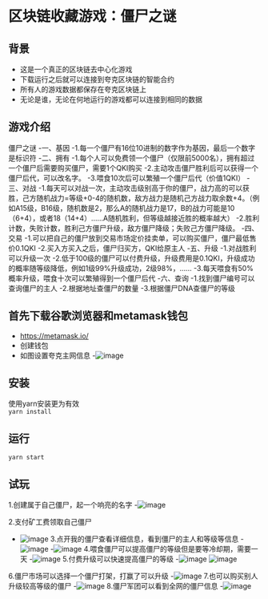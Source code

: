 # 区块链收藏游戏：僵尸之谜
## 背景
- 这是一个真正的区块链去中心化游戏
- 下载运行之后就可以连接到夸克区块链的智能合约
- 所有人的游戏数据都保存在夸克区块链上
- 无论是谁，无论在何地运行的游戏都可以连接到相同的数据

## 游戏介绍
僵尸之谜
-一、基因
-1.每一个僵尸有16位10进制的数字作为基因，最后一个数字是标识符
-二、拥有
-1.每个人可以免费领一个僵尸（仅限前5000名），拥有超过一个僵尸后需要购买僵尸，需要1个QKI购买
-2.主动攻击僵尸胜利后可以获得一个僵尸后代，可以改名字。
-3.喂食10次后可以繁殖一个僵尸后代（价值1QKI）
-三、对战
-1.每天可以对战一次，主动攻击级别高于你的僵尸，战力高的可以获胜，己方随机战力=等级+0-4的随机数，敌方战力是随机己方战力取余数+4。（例如A15级，B16级，随机数是2，那么A的随机战力是17，B的战力可能是10（6+4），或者18（14+4）……A随机胜利，但等级越接近胜的概率越大）
-2.胜利计数，失败计数，胜利己方僵尸升级，敌方僵尸降级；失败己方僵尸降级。
-四、交易
-1.可以把自己的僵尸放到交易市场定价挂卖单，可以购买僵尸，僵尸最低售价0.1QKI
-2.买入方买入之后，僵尸归买方，QKI给原主人
-五、升级
-1.对战胜利可以升级一次
-2.低于100级的僵尸可以付费升级，升级费用是0.1QKI，升级成功的概率随等级降低，例如1级99%升级成功，2级98%，……
-3.每天喂食有50%概率升级，喂食十次可以繁殖得到一个僵尸后代
-六、查询
-1.找到僵尸编号可以查询僵尸的主人
-2.根据地址查僵尸的数量
-3.根据僵尸DNA查僵尸的等级
## 首先下载谷歌浏览器和metamask钱包
- https://metamask.io/
- 创建钱包
- 如图设置夸克主网信息
-![image](https://user-images.githubusercontent.com/77677195/123578976-8144b100-d809-11eb-9c00-5309600e3a77.png)
## 安装
使用yarn安装更为有效<br />
`yarn install`
## 运行
`yarn start`
## 试玩
1.创建属于自己僵尸，起一个响亮的名字
-![image](https://user-images.githubusercontent.com/77677195/123579494-92da8880-d80a-11eb-8be8-a93971959a2f.png)

2.支付矿工费领取自己僵尸
- ![image](https://user-images.githubusercontent.com/77677195/123579304-38d9c300-d80a-11eb-8066-40b066f464cf.png)
3.点开我的僵尸查看详细信息，看到僵尸的主人和等级等信息
-![image](https://user-images.githubusercontent.com/77677195/123579645-e056f580-d80a-11eb-9d26-b22afed6f602.png)
-![image](https://user-images.githubusercontent.com/77677195/123579778-1dbb8300-d80b-11eb-8bf3-bdd03943794d.png)
4.喂食僵尸可以提高僵尸的等级但是要等冷却期，需要一天
-![image](https://user-images.githubusercontent.com/77677195/123579897-59564d00-d80b-11eb-9f19-305ed2653934.png)
5.付费升级可以快速提高僵尸的等级
-![image](https://user-images.githubusercontent.com/77677195/123579977-7ab73900-d80b-11eb-8234-50cee6830024.png)
![image](https://user-images.githubusercontent.com/77677195/123580151-ce298700-d80b-11eb-9831-07302404c770.png)

6.僵尸市场可以选择一个僵尸打架，打赢了可以升级
-![image](https://user-images.githubusercontent.com/77677195/123580219-f0bba000-d80b-11eb-8a55-1cc4761602eb.png)
7.也可以购买别人升级较高等级的僵尸
-![image](https://user-images.githubusercontent.com/77677195/123580317-26608900-d80c-11eb-9580-d7cb84fc83e2.png)
8.僵尸军团可以看到全网的僵尸信息
-![image](https://user-images.githubusercontent.com/77677195/123580379-4e4fec80-d80c-11eb-804e-e322a0a62624.png)





